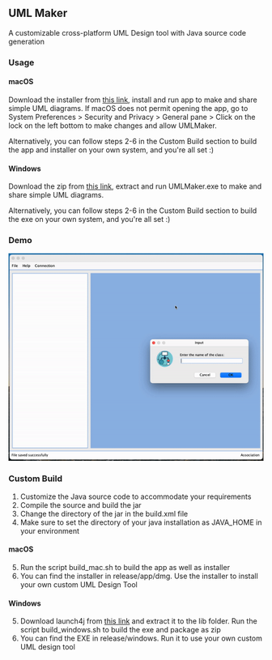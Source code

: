 ## UML Maker

A customizable cross-platform UML Design tool with Java source code generation

### Usage

#### macOS
Download the installer from [this link](https://drive.google.com/file/d/1rYkz-mwUHOYxSWxlbyORrKCc59FW5aA1/view?usp=sharing), install and run app to make and share simple UML diagrams.
If macOS does not permit opening the app, go to System Preferences > Security and Privacy > General pane > Click on the lock on the left bottom to make changes and allow UMLMaker.

Alternatively, you can follow steps 2-6 in the Custom Build section to build the app and installer on your own system, and you're all set :)

#### Windows
Download the zip from [this link](https://drive.google.com/file/d/1u4AaD-pZZASpIx6Go0v3Zp9ujGR0quBY/view?usp=sharing), extract and run UMLMaker.exe to make and share simple UML diagrams. 

Alternatively, you can follow steps 2-6 in the Custom Build section to build the exe on your own system, and you're all set :)

### Demo

![demo](assets/demo.gif)


### Custom Build

1. Customize the Java source code to accommodate your requirements
2. Compile the source and build the jar
3. Change the directory of the jar in the build.xml file
4. Make sure to set the directory of your java installation as JAVA_HOME in your environment

#### macOS
5. Run the script build_mac.sh to build the app as well as installer
6. You can find the installer in release/app/dmg. Use the installer to install your own custom UML Design Tool

#### Windows
5. Download launch4j from [this link](https://sourceforge.net/projects/launch4j/files/launch4j-3/3.14/) and extract it to the lib folder. Run the script build_windows.sh to build the exe and package as zip
6. You can find the EXE in release/windows. Run it to use your own custom UML design tool
